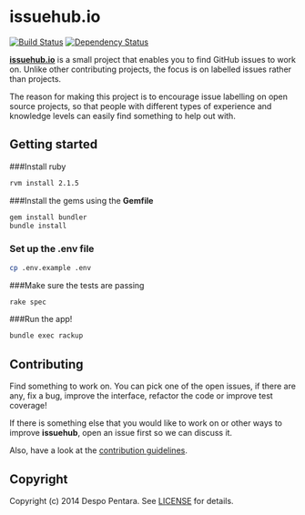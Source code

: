 # issuehub.io

[![Build Status](https://travis-ci.org/despo/issuehub.io.svg?branch=master)](https://travis-ci.org/despo/issuehub.io)
[![Dependency Status](https://gemnasium.com/despo/kobol.png)](https://gemnasium.com/despo/issuehub.io)

[**issuehub.io**](http://issuehub.io) is a small project that enables you to find GitHub issues to work on. Unlike other contributing projects, the focus is on labelled issues rather than projects.

The reason for making this project is to encourage issue labelling on open source projects, so that people with different types of experience and knowledge levels can easily find something to help out with.

## Getting started

###Install ruby

 ```bash
 rvm install 2.1.5
 ```

###Install the gems using the **Gemfile**

```bash
gem install bundler
bundle install
```

### Set up the .env file
```bash
cp .env.example .env
```

###Make sure the tests are passing

```bash
rake spec
```

###Run the app!

```bash
bundle exec rackup
```

## Contributing

Find something to work on. You can pick one of the open issues, if there are any, fix a bug, improve the interface, refactor the code or improve test coverage!

If there is something else that you would like to work on or other ways to improve **issuehub**, open an issue first so we can discuss it.

Also, have a look at the [contribution guidelines](https://github.com/despo/issuehub.io/blob/master/CONTRIBUTING.md).

## Copyright

Copyright (c) 2014 Despo Pentara. See [LICENSE](https://github.com/despo/kobol/blob/master/LICENSE) for details.
